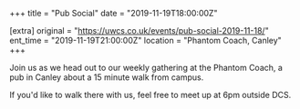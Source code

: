 +++
title = "Pub Social"
date = "2019-11-19T18:00:00Z"

[extra]
original = "https://uwcs.co.uk/events/pub-social-2019-11-18/"    
ent_time = "2019-11-19T21:00:00Z"
location = "Phantom Coach, Canley"
+++

Join us as we head out to our weekly gathering at the Phantom Coach, a pub in Canley about a 15 minute walk from campus.

If you'd like to walk there with us, feel free to meet up at 6pm outside DCS.

